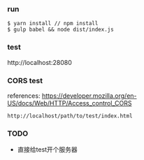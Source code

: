 ### run
```
$ yarn install // npm install
$ gulp babel && node dist/index.js
```

### test
http://localhost:28080

### CORS test
references: https://developer.mozilla.org/en-US/docs/Web/HTTP/Access_control_CORS
```
http://localhost/path/to/test/index.html
```

### TODO
* 直接给test开个服务器
